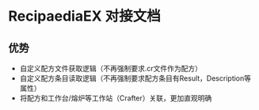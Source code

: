 # RecipaediaEX 对接文档

## 优势
- 自定义配方文件获取逻辑（不再强制要求.cr文件作为配方）
- 自定义配方条目读取逻辑（不再强制要求配方条目有Result，Description等属性）
- 将配方和工作台/熔炉等工作站（Crafter）关联，更加直观明确